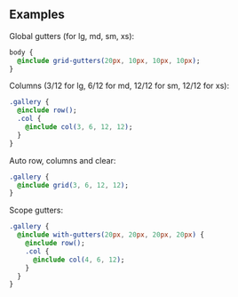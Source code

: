 ## Examples
Global gutters (for lg, md, sm, xs):
```sass
body {
  @include grid-gutters(20px, 10px, 10px, 10px);
}
````
Columns (3/12 for lg, 6/12 for md, 12/12 for sm, 12/12 for xs):
```sass
.gallery {
  @include row();
  .col {
    @include col(3, 6, 12, 12);
  }
}
```

Auto row, columns and clear:
```sass
.gallery {
  @include grid(3, 6, 12, 12);
}
```

Scope gutters:
```sass
.gallery {
  @include with-gutters(20px, 20px, 20px, 20px) {
    @include row();
    .col {
      @include col(4, 6, 12);
    }
  }
}
```


